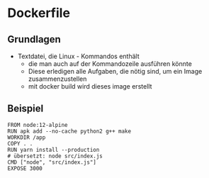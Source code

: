 # Dockerfile 

## Grundlagen
 * Textdatei, die Linux - Kommandos enthält
   * die man auch auf der Kommandozeile ausführen könnte 
   * Diese erledigen alle Aufgaben, die nötig sind, um ein Image zusammenzustellen
   * mit docker build wird dieses image erstellt 
   
## Beispiel 

```
FROM node:12-alpine
RUN apk add --no-cache python2 g++ make
WORKDIR /app
COPY . .
RUN yarn install --production
# übersetzt: node src/index.js 
CMD ["node", "src/index.js"]
EXPOSE 3000
```
